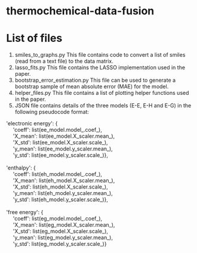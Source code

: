 # thermochemical-data-fusion

List of files
=============

1) smiles_to_graphs.py
    This file contains code to convert a list of smiles (read from a text file) to the data matrix.
2) lasso_fits.py
    This file contains the LASSO implementation used in the paper.
3) bootstrap_error_estimation.py
    This file can be used to generate a bootstrap sample of mean absolute error (MAE) for the model.
4) helper_files.py
    This file contains a list of plotting helper functions used in the paper.
5) 
    JSON file contains details of the three models (E-E, E-H and E-G) in the following pseudocode format:

<p>'electronic energy': {
<br>&emsp;	'coeff': list(ee_model.model_.coef_),
<br>&emsp;	'X_mean': list(ee_model.X_scaler.mean_),
<br>&emsp;	'X_std': list(ee_model.X_scaler.scale_),
<br>&emsp;	'y_mean': list(ee_model.y_scaler.mean_),
<br>&emsp;	'y_std': list(ee_model.y_scaler.scale_)},
<br>
<br>'enthalpy': {
<br>&emsp;	'coeff': list(eh_model.model_.coef_),
<br>&emsp;	'X_mean': list(eh_model.X_scaler.mean_),
<br>&emsp;	'X_std': list(eh_model.X_scaler.scale_),
<br>&emsp;	'y_mean': list(eh_model.y_scaler.mean_),
<br>&emsp;	'y_std': list(eh_model.y_scaler.scale_)},
<br>
<br>'free energy': 	{
<br>&emsp;	'coeff': list(eg_model.model_.coef_),
<br>&emsp;	'X_mean': list(eg_model.X_scaler.mean_),
<br>&emsp;	'X_std': list(eg_model.X_scaler.scale_),
<br>&emsp;	'y_mean': list(eg_model.y_scaler.mean_),
<br>&emsp;	'y_std': list(eg_model.y_scaler.scale_)}
</p>
